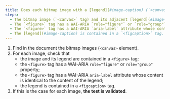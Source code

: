 ```yaml
---
title: Does each bitmap image with a [legend](#image-caption) (`<canvas>` tag associated with an adjacent [legend](#image-caption), if necessary, meet these conditions?
steps:
  - The bitmap image (`<canvas>` tag) and its adjacent [legend](#image-caption) are contained in a tag `<figure>`.
  - The `<figure>` tag has a WAI-ARIA `role="figure"` or `role="group"` attribute.
  - The `<figure>` tag has a WAI-ARIA `aria-label` attribute whose content is identical to the content of the [legend](#image-caption).
  - The [legend](#image-caption) is contained in a `<figcaption>` tag.
---
```


1. Find in the document the bitmap images (`<canvas>` element).
2. For each image, check that
   - the image and its legend are contained in a `<figure>` tag;
   - the `<figure>` tag has a WAI-ARIA `role="figure"` or `role="group"` property;
   - the `<figure>` tag has a WAI-ARIA `aria-label` attribute whose content is identical to the content of the legend;
   - the legend is contained in a `<figcaption>` tag.
3. If this is the case for each image, **the test is validated**.
